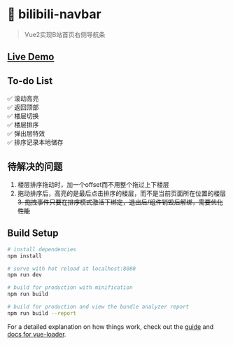 # 🔵 bilibili-navbar
> Vue2实现B站首页右侧导航条

## <a href="https://htmlpreview.github.io/?https://github.com/Observer-L/bilibili-navbar/blob/master/dist/index.html" target="_blank">Live Demo</a>
## To-do List
 ✅ 滚动高亮  
 ✅ 返回顶部  
 ✅ 楼层切换  
 ✅ 楼层排序  
 ✅ 弹出层特效  
 ✅ 排序记录本地储存  

## 待解决的问题
1. 楼层排序拖动时，加一个offset而不用整个拖过上下楼层
2. 拖动排序后，高亮的是最后点击排序的楼层，而不是当前页面所在位置的楼层  
~~3. 拖拽事件只要在排序模式激活下绑定，退出后/组件销毁后解绑，需要优化性能~~

## Build Setup

``` bash
# install dependencies
npm install

# serve with hot reload at localhost:8080
npm run dev

# build for production with minification
npm run build

# build for production and view the bundle analyzer report
npm run build --report
```

For a detailed explanation on how things work, check out the [guide](http://vuejs-templates.github.io/webpack/) and [docs for vue-loader](http://vuejs.github.io/vue-loader).
